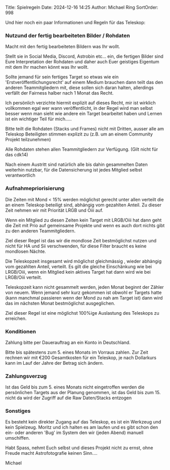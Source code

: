 Title: Spielregeln
Date: 2024-12-16 14:25
Author: Michael Ring
SortOrder: 998

Und hier noch ein paar Informationen und Regeln für das Teleskop:

### Nutzund der fertig bearbeiteten Bilder / Rohdaten
Macht mit den fertig bearbeiteten Bildern was Ihr wollt. 

Stellt sie in Social Media, Discord, Astrobin etc... ein, die fertigen Bilder sind Eure Interpretation der Rohdaten und daher auch Euer geistiges Eigentum mit dem Ihr machen könnt was Ihr wollt.

Sollte jemand für sein fertiges Target so etwas wie ein 'Erstveröffentlichungsrecht' auf einem Medium brauchen dann teilt das den anderen Teammitgliedern mit, diese sollen sich daran halten, allerdings verfällt der Fairness halber nach 1 Monat das Recht.


Ich persönlich verzichte hiermit explizit auf dieses Recht, mir ist wirklich vollkommen egal wer wann veröffentlicht, in der Regel wird man selbst besser wenn man sieht wie andere ein Target bearbeitet haben und Lernen ist ein wichtiger Teil für mich.....


Bitte teilt die Rohdaten (Stacks und Frames) nicht mit Dritten, ausser alle am Teleskop Beteiligten stimmen explizit zu (z.B. um an einem Community Projekt teilzunehmen)


Alle Rohdaten stehen allen Teammitgliedern zur Verfügung. (Gilt nicht für das cdk14)


Nach einem Austritt sind natürlich alle bis dahin gesammelten Daten weiterhin nutzbar, für die Datensicherung ist jedes Mitglied selbst verantwortlich

### Aufnahmepriorisierung
Die Zeiten mit Mond < 15% werden möglichst gerecht unter allen verteilt die an einem Teleskop beteiligt sind, abhängig vom gezahlten Anteil.
Zu dieser Zeit nehmen wir mit Priorität LRGB und Oiii auf. 

Wenn ein Mitglied zu diesen Zeiten kein Target mit LRGB/Oiii hat dann geht die Zeit mit Prio auf gemeinsame Projekte und wenn es auch dort nichts gibt zu den anderen Teammitgliedern.

Ziel dieser Regel ist das wir die mondlose Zeit bestmöglichst nutzen und nicht für HA und Sii verschwenden, für diese Filter braucht es keine mondlosen Nächte.

Die Teleskopzeit insgesamt wird möglichst gleichmässig , wieder abhängig vom gezahlten Anteil, verteilt. Es gilt die gleiche Einschänkung wie bei LRGB/Oiii, wenn ein Mitglied kein aktives Target hat dann wird wie bei LRGB/Oiii verteilt. 

Teleskopzeit kann nicht gesammelt werden, jeden Monat beginnt der Zähler von neuem. Wenn jemand sehr kurz gekommen ist obwohl er Targets hatte (kann manchmal passieren wenn der Mond zu nah am Target ist) dann wird das im nächsten Monat bestmöglichst ausgeglichen.

Ziel dieser Regel ist eine möglichst 100%ige Auslastung des Teleskops zu erreichen.

### Konditionen
Zahlung bitte per Dauerauftrag an ein Konto in Deutschland.

Bitte bis spätestens zum 5. eines Monats im Vorraus zahlen. Zur Zeit rechnen wir mit €200 Gesamtkosten für ein Teleskop, je nach Dollarkurs kann im Lauf der Jahre der Betrag sich ändern.

### Zahlungsverzug
Ist das Geld bis zum 5. eines Monats nicht eingetroffen werden die persönlichen Targets aus der Planung genommen, ist das Geld bis zum 15. nicht da wird der Zugriff auf die Raw Daten/Stacks entzogen

### Sonstiges
Es besteht kein direkter Zugang auf das Teleskop, es ist ein Werkzeug und kein Spielzeug. Moritz und ich halten es am laufen und es gibt schon den ein- oder anderen 'Bug' im System den wir (jeden Abend) manuell umschiffen. 

Habt Spass, nehmt Euch selbst und dieses Projekt nicht zu ernst, ohne Freude macht Astrofotografie keinen Sinn....

Michael
